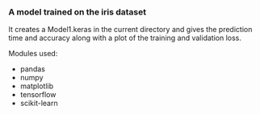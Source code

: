 ### A model trained on the iris dataset

It creates a Model1.keras in the current directory and gives the prediction time and accuracy along with a plot of the training and validation loss.

Modules used:
  * pandas
  * numpy
  * matplotlib
  * tensorflow
  * scikit-learn
